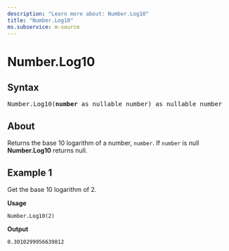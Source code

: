 ```yaml
---
description: "Learn more about: Number.Log10"
title: "Number.Log10"
ms.subservice: m-source
---
```

# Number.Log10

## Syntax

<pre>
Number.Log10(<b>number</b> as nullable number) as nullable number
</pre>

## About

Returns the base 10 logarithm of a number, `number`. If `number` is null **Number.Log10** returns null.

## Example 1

Get the base 10 logarithm of 2.

**Usage**

```powerquery-m
Number.Log10(2)
```

**Output**

`0.3010299956639812`

